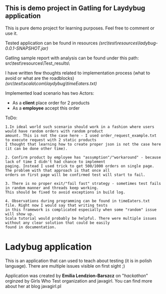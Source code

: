 ## This is demo project in Gatling for Laydybug application 
This is pure demo project for learning purposes. Feel free to comment or use it.

Tested application can be found in resources *(src\test\resources\ladybug-0.0.1-SNAPSHOT.jar\)*

Gatling sample report with analysis can be found under this path: src\test\resources\Test_results\

I have written few thoughts related to implementation process (what to avoid or what are the roadblocks)  
*(src\test\scala\com\laydybug\timeEaters.txt)*


Implemented load scenario has two Actors:
-  As a **client** place order for 2 products
-  As a **employee** accept this order


ToDo:   
    
    1.In ideal world such scenario should work in a fashion where users would have random orders with random product 
    amount. This is not the case here - I used order_request_example.txt to execute request with 2 static products
    I thought that learning how to create proper json is not the case here (it can be done other time).
    
    2. Confirm product by employee has "assumption"/"workaround" - because lack of time I didn't had chance to implement 
    paging. Instead I used trick to get 500/1000 orders on single page. The problem with that approach is that once all 
    orders on first page will be confirmed test will start to fail.
    
    3. There is no proper exit/"fail fast" strategy - sometimes test fails in random manner and threads keep working.
    This should be fixed to avoid exceptions in build log.
    
    4. Observations during programming can be found in timeEaters.txt file. Right now I would say that writing tests
    in this framework is complicated especially when some "random" issue will show up.
    Scala tutorial would probably be helpful. There were multiple issues without any clear solution that could be easily 
    found in documentation.
    
# Ladybug application
This is an application that can used to teach about testing (it is in polish language). There are multiple issues 
visible on first sight ;) 

Application was created by **Emilia Lendzion-Barszcz** on "*hackathon*" orginzed by Girls Who Test organization and javagirl. 
You can find more about her at blog javagirl.pl